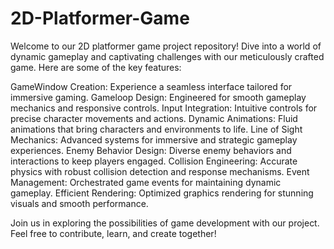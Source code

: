 # 2D-Platformer-Game

Welcome to our 2D platformer game project repository! Dive into a world of dynamic gameplay and captivating challenges with our meticulously crafted game. Here are some of the key features:

GameWindow Creation: Experience a seamless interface tailored for immersive gaming.
Gameloop Design: Engineered for smooth gameplay mechanics and responsive controls.
Input Integration: Intuitive controls for precise character movements and actions.
Dynamic Animations: Fluid animations that bring characters and environments to life.
Line of Sight Mechanics: Advanced systems for immersive and strategic gameplay experiences.
Enemy Behavior Design: Diverse enemy behaviors and interactions to keep players engaged.
Collision Engineering: Accurate physics with robust collision detection and response mechanisms.
Event Management: Orchestrated game events for maintaining dynamic gameplay.
Efficient Rendering: Optimized graphics rendering for stunning visuals and smooth performance.

Join us in exploring the possibilities of game development with our project. Feel free to contribute, learn, and create together!
